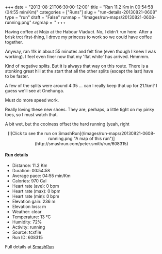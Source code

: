 +++
date = "2013-08-21T06:30:00-12:00"
title = "Ran 11.2 Km in 00:54:58 (04:55 min/Km)"
categories = ["Runs"]
slug = "run-details-20130821-0608"
type = "run"
draft = "False"
runmap = "/images/run-maps/20130821-0608-running.png"
svgmap = '<polyline points="93 14, 91 17, 97 19, 97 23, 99 28, 95 35, 100 41, 100 48, 97 56, 97 62, 99 66, 99 68, 100 71, 97 75, 97 79, 94 90, 91 90, 74 86, 61 83, 25 76, 19 74, 1 54, 0 42, 1 35, 11 33, 16 32, 22 32, 44 34, 55 33, 60 31, 78 16, 80 16, 83 16, 85 13, 90 11, 93 11">'
+++

Having coffee at Mojo at the Habour Viaduct. No, I didn't run here. After a brisk trot first-thing, I drove my princess to work so we could have coffee together. 

Anyway, ran 11k in about 55 minutes and felt fine (even though I knew I was working). I feel even finer now that my 'flat white' has arrived. Hmmmm. 

Kind of negative splits. But it is always that way on this route. There is a stonking great hill at the start that all the other splits (except the last) have to be faster. 

A few of the splits were around 4:35 ... can I really keep that up for 21.1km? I guess we'll see at Onehunga. 

Must do more speed work. 

Really loving these new shoes. They are, perhaps, a little tight on my pinky toes, so I must watch that. 

A bit wet, but the coolness offset the hard running (yeah, right

<!--more-->

<center>
[![Click to see the run on SmashRun](/images/run-maps/20130821-0608-running.png "A map of this run")](http://smashrun.com/peter.smith/run/608315)
</center>

#### Run details

* Distance: 11.2 Km
* Duration: 00:54:58
* Average pace: 04:55 min/Km
* Calories: 970 Cal
* Heart rate (ave): 0 bpm
* Heart rate (max): 0 bpm
* Heart rate (min): 0 bpm
* Elevation gain: 236 m
* Elevation loss:  m
* Weather: clear
* Temperature: 13 &deg;C
* Humidity: 72%
* Activity: running
* Source: tcxfile
* Run ID: 608315

Full details at [SmashRun](http://smashrun.com/peter.smith/run/608315)